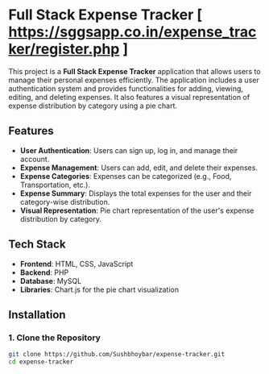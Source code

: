 # Full Stack Expense Tracker [ https://sggsapp.co.in/expense_tracker/register.php ]

This project is a **Full Stack Expense Tracker** application that allows users to manage their personal expenses efficiently. The application includes a user authentication system and provides functionalities for adding, viewing, editing, and deleting expenses. It also features a visual representation of expense distribution by category using a pie chart.

## Features

- **User Authentication**: Users can sign up, log in, and manage their account.
- **Expense Management**: Users can add, edit, and delete their expenses.
- **Expense Categories**: Expenses can be categorized (e.g., Food, Transportation, etc.).
- **Expense Summary**: Displays the total expenses for the user and their category-wise distribution.
- **Visual Representation**: Pie chart representation of the user's expense distribution by category.
  
## Tech Stack

- **Frontend**: HTML, CSS, JavaScript
- **Backend**: PHP
- **Database**: MySQL
- **Libraries**: Chart.js for the pie chart visualization

## Installation

### 1. Clone the Repository

```bash
git clone https://github.com/Sushbhoybar/expense-tracker.git
cd expense-tracker
